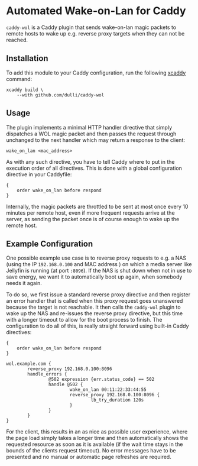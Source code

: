 # Automated Wake-on-Lan for Caddy

`caddy-wol` is a Caddy plugin that sends wake-on-lan magic packets to remote hosts to wake up e.g. reverse proxy targets when they can not be reached.

## Installation

To add this module to your Caddy configuration, run the following [xcaddy](https://caddyserver.com/docs/build#xcaddy) command:

```shell
xcaddy build \
    --with github.com/dulli/caddy-wol
```

## Usage

The plugin implements a minimal HTTP handler directive that simply dispatches a WOL magic packet and then passes the request through unchanged to the next handler which may return a response to the client:

```
wake_on_lan <mac_address>
```

As with any such directive, you have to tell Caddy where to put in the execution order of all directives. This is done with a global configuration directive in your Caddyfile:

```
{
    order wake_on_lan before respond
}
```

Internally, the magic packets are throttled to be sent at most once every 10 minutes per remote host, even if more frequent requests arrive at the server, as sending the packet once is of course enough to wake up the remote host.

## Example Configuration

One possible example use case is to reverse proxy requests to e.g. a NAS (using the IP `192.168.0.100` and MAC address ) on which a media server like Jellyfin is running (at port `:8096`). If the NAS is shut down when not in use to save energy, we want it to automatically boot up again, when somebody needs it again.

To do so, we first issue a standard reverse proxy directive and then register an error handler that is called when this proxy request goes unanswered because the target is not reachable. It then calls the `caddy-wol` plugin to wake up the NAS and re-issues the reverse proxy directive, but this time with a longer timeout to allow for the boot process to finish. The configuration to do all of this, is really straight forward using built-in Caddy directives:

```
{
    order wake_on_lan before respond
}

wol.example.com {
        reverse_proxy 192.168.0.100:8096
        handle_errors {
                @502 expression {err.status_code} == 502
                handle @502 {
                        wake_on_lan 00:11:22:33:44:55
                        reverse_proxy 192.168.0.100:8096 {
                                lb_try_duration 120s
                        }
                }
        }
}
```

For the client, this results in an as nice as possible user experience, where the page load simply takes a longer time and then automatically shows the requested resource as soon as it is available (if the wait time stays in the bounds of the clients request timeout). No error messages have to be presented and no manual or automatic page refreshes are required.
